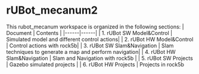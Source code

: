 # rUBot_mecanum2
This rubot_mecanum workspace is organized in the following sections:
| Document | Contents   |
|------|------|
|   1. rUBot SW Model&Control  | Simulated model and different control actions|
|   2. rUBot HW Model&Control  | Control actions with rock5b|
|   3. rUBot SW Slam&Navigation  | Slam techniques to generate a map and perform navigation|
| 4. rUBot HW Slam&Navigation | Slam and Navigation with rock5b |
| 5. rUBot SW Projects | Gazebo simulated projects |
| 6. rUBot HW Projects | Projects in rock5b

